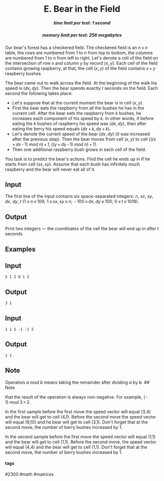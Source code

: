 <h1 style='text-align: center;'> E. Bear in the Field</h1>

<h5 style='text-align: center;'>time limit per test: 1 second</h5>
<h5 style='text-align: center;'>memory limit per test: 256 megabytes</h5>

Our bear's forest has a checkered field. The checkered field is an *n* × *n* table, the rows are numbered from 1 to *n* from top to bottom, the columns are numbered from 1 to *n* from left to right. Let's denote a cell of the field on the intersection of row *x* and column *y* by record (*x*, *y*). Each cell of the field contains growing raspberry, at that, the cell (*x*, *y*) of the field contains *x* + *y* raspberry bushes.

The bear came out to walk across the field. At the beginning of the walk his speed is (*dx*, *dy*). Then the bear spends exactly *t* seconds on the field. Each second the following takes place:

* Let's suppose that at the current moment the bear is in cell (*x*, *y*).
* First the bear eats the raspberry from all the bushes he has in the current cell. After the bear eats the raspberry from *k* bushes, he increases each component of his speed by *k*. In other words, if before eating the *k* bushes of raspberry his speed was (*dx*, *dy*), then after eating the berry his speed equals (*dx* + *k*, *dy* + *k*).
* Let's denote the current speed of the bear (*dx*, *dy*) (it was increased after the previous step). Then the bear moves from cell (*x*, *y*) to cell (((*x* + *dx* - 1) *mod* *n*) + 1, ((*y* + *dy* - 1) *mod* *n*) + 1).
* Then one additional raspberry bush grows in each cell of the field.

You task is to predict the bear's actions. Find the cell he ends up in if he starts from cell (*sx*, *sy*). Assume that each bush has infinitely much raspberry and the bear will never eat all of it.

## Input

The first line of the input contains six space-separated integers: *n*, *sx*, *sy*, *dx*, *dy*, *t* (1 ≤ *n* ≤ 109; 1 ≤ *sx*, *sy* ≤ *n*;  - 100 ≤ *dx*, *dy* ≤ 100; 0 ≤ *t* ≤ 1018).

## Output

Print two integers — the coordinates of the cell the bear will end up in after *t* seconds.

## Examples

## Input


```
5 1 2 0 1 2  

```
## Output


```
3 1
```
## Input


```
1 1 1 -1 -1 2  

```
## Output


```
1 1
```
## Note

Operation *a* *mod* *b* means taking the remainder after dividing *a* by *b*. ## Note

 that the result of the operation is always non-negative. For example, ( - 1) *mod* 3 = 2.

In the first sample before the first move the speed vector will equal (3,4) and the bear will get to cell (4,1). Before the second move the speed vector will equal (9,10) and he bear will get to cell (3,1). Don't forget that at the second move, the number of berry bushes increased by 1.

In the second sample before the first move the speed vector will equal (1,1) and the bear will get to cell (1,1). Before the second move, the speed vector will equal (4,4) and the bear will get to cell (1,1). Don't forget that at the second move, the number of berry bushes increased by 1.



#### tags 

#2300 #math #matrices 
